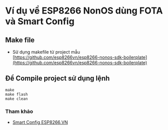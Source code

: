 # Ví dụ về ESP8266 NonOS dùng FOTA và Smart Config

## Make file

- Sử dụng makefile từ project mẫu [https://github.com/esp8266vn/esp8266-nonos-sdk-boilerplate](https://github.com/esp8266vn/esp8266-nonos-sdk-boilerplate)

## Để Compile project sử dụng lệnh 
```
make  
make flash 
make clean
```

### Tham khảo
- [Smart Config ESP8266.VN](https://esp8266.vn/nonos-sdk/smartconfig/smartconfig/)

